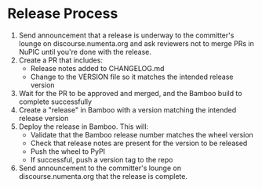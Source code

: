 # Release Process

1. Send announcement that a release is underway to the committer's lounge on
discourse.numenta.org and ask reviewers not to merge PRs in NuPIC until you're
done with the release.
2. Create a PR that includes:
    - Release notes added to CHANGELOG.md
    - Change to the VERSION file so it matches the intended release version
3. Wait for the PR to be approved and merged, and the Bamboo build to complete
successfully
4. Create a "release" in Bamboo with a version matching the intended release
version
5. Deploy the release in Bamboo. This will:
    - Validate that the Bamboo release number matches the wheel version
    - Check that release notes are present for the version to be released
    - Push the wheel to PyPI
    - If successful, push a version tag to the repo
6. Send announcement to the committer's lounge on discourse.numenta.org that the release is complete.

